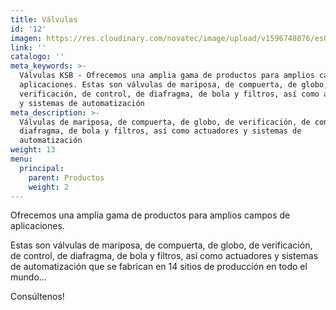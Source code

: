 ```yaml
---
title: Válvulas
id: '12'
imagen: https://res.cloudinary.com/novatec/image/upload/v1596748076/es000573-boax-b_gmrt2b.png
link: ''
catalogo: ''
meta_keywords: >-
  Válvulas KSB - Ofrecemos una amplia gama de productos para amplios campos de
  aplicaciones. Estas son válvulas de mariposa, de compuerta, de globo, de
  verificación, de control, de diafragma, de bola y filtros, así como actuadores
  y sistemas de automatización
meta_description: >-
  Válvulas de mariposa, de compuerta, de globo, de verificación, de control, de
  diafragma, de bola y filtros, así como actuadores y sistemas de
  automatización 
weight: 13
menu:
  principal:
    parent: Productos
    weight: 2
---
```





Ofrecemos una amplia gama de productos para amplios campos de aplicaciones.

Estas son válvulas de mariposa, de compuerta, de globo, de verificación, de control, de diafragma, de bola y filtros, así como actuadores y sistemas de automatización que se fabrican en 14 sitios de producción en todo el mundo...

Consúltenos!
